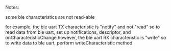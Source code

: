 Notes:

some ble characteristics are not read-able

for example, the ble uart TX characteristic is "notify" and not "read"
so to read data from ble uart, set up notifications, descriptor, and onCharacteristicChange
however, the ble uart RX characteristic is "write"
so to write data to ble uart, perform writeCharacteristic method

